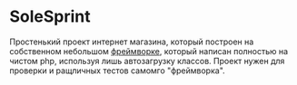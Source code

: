 # SoleSprint

Простенький проект интернет магазина, который построен на собственном небольшом [фреймворке](https://github.com/algrvvv/FirstSprint), который написан полностью на чистом php, используя лишь автозагрузку классов.
Проект нужен для проверки и ращличных тестов самомго "фреймворка".
